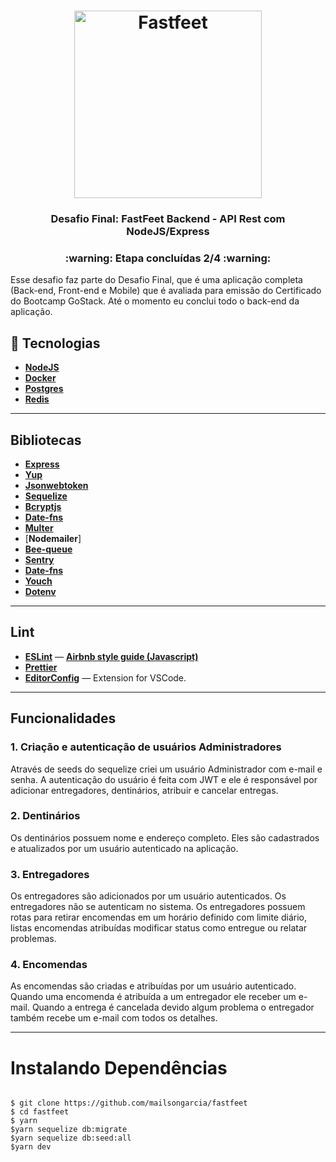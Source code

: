 
<h1 align="center">
  <img alt="Fastfeet" title="Fastfeet" src="https://raw.githubusercontent.com/Rocketseat/bootcamp-gostack-desafio-02/master/.github/logo.png" width="300px" />
</h1>
<h3 align="center">
  Desafio Final: FastFeet Backend - API Rest com NodeJS/Express
</h3>
<h3 align="center">
  :warning: Etapa concluídas 2/4 :warning:
</h3>
<p>Esse desafio faz parte do Desafio Final, que é uma aplicação completa (Back-end, Front-end e Mobile) que é avaliada para emissão do Certificado do Bootcamp GoStack. Até o momento eu conclui todo o back-end da aplicação.</p>

## :rocket: Tecnologias
- [**NodeJS**](https://nodejs.org/en/)
- [**Docker**](https://www.docker.com/)
- [**Postgres**](https://www.postgresql.org/)
- [**Redis**](https://redis.io/) 
---


## **Bibliotecas**
- [**Express**](https://expressjs.com/pt-br/)
- [**Yup**](https://github.com/jquense/yup)
- [**Jsonwebtoken**](https://www.npmjs.com/package/jsonwebtoken)
- [**Sequelize**](https://sequelize.org/)
- [**Bcryptjs**](https://www.npmjs.com/package/bcryptjs)
- [**Date-fns**](https://date-fns.org/)
- [**Multer**](https://www.npmjs.com/package/multer)
- [**Nodemailer**]
- [**Bee-queue**](https://github.com/bee-queue/bee-queue)
- [**Sentry**](https://sentry.io/)
- [**Date-fns**](https://date-fns.org/)
- [**Youch**](https://www.npmjs.com/package/youch)
- [**Dotenv**](https://www.npmjs.com/package/dotenv)

---

## **Lint**
- [**ESLint**](https://www.npmjs.com/package/eslint) — [**Airbnb style guide (Javascript)**](https://github.com/airbnb/javascript)
- [**Prettier**](https://www.npmjs.com/package/prettier)
- [**EditorConfig**]() — Extension for VSCode.

---
## **Funcionalidades**
<h3>1. Criação e autenticação de usuários Administradores</h3>
Através de seeds do sequelize criei um usuário Administrador com e-mail e senha. A autenticação do usuário é feita com JWT e ele é responsável por adicionar entregadores, dentinários, atribuir e cancelar entregas. 

<h3>2. Dentinários</h3>
Os dentinários possuem nome e endereço completo. Eles são cadastrados e atualizados por um usuário autenticado na aplicação. 
<h3>3. Entregadores</h3>
Os entregadores são adicionados por um usuário autenticados. Os entregadores não se autenticam no sistema. Os entregadores possuem rotas para retirar encomendas em um horário definido com limite diário, listas encomendas atribuídas  modificar status como entregue ou relatar problemas. 
<h3>4. Encomendas</h3>
As encomendas são criadas e atribuídas por um usuário autenticado. Quando uma encomenda é atribuída a um entregador ele receber um e-mail. Quando a entrega é cancelada devido algum problema o entregador também recebe um e-mail com todos os detalhes.

---
# Instalando Dependências

```

$ git clone https://github.com/mailsongarcia/fastfeet
$ cd fastfeet
$ yarn
$yarn sequelize db:migrate
$yarn sequelize db:seed:all
$yarn dev


```

